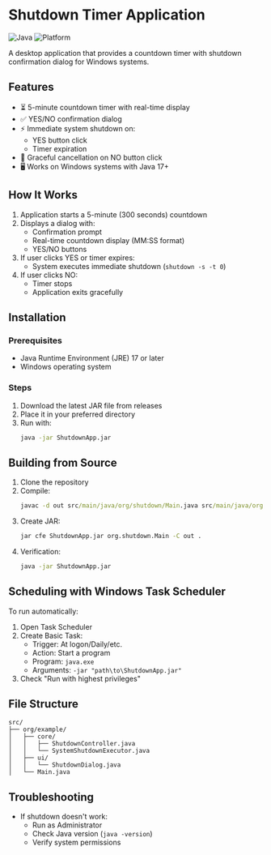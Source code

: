 # Shutdown Timer Application

![Java](https://img.shields.io/badge/Java-17%2B-blue)
![Platform](https://img.shields.io/badge/Platform-Windows-lightgrey)

A desktop application that provides a countdown timer with shutdown confirmation dialog for Windows systems.

## Features

- ⏳ 5-minute countdown timer with real-time display
- ✅ YES/NO confirmation dialog
- ⚡ Immediate system shutdown on:
  - YES button click
  - Timer expiration
- 🚫 Graceful cancellation on NO button click
- 🖥️ Works on Windows systems with Java 17+

## How It Works

1. Application starts a 5-minute (300 seconds) countdown
2. Displays a dialog with:
   - Confirmation prompt
   - Real-time countdown display (MM:SS format)
   - YES/NO buttons
3. If user clicks YES or timer expires:
   - System executes immediate shutdown (`shutdown -s -t 0`)
4. If user clicks NO:
   - Timer stops
   - Application exits gracefully

## Installation

### Prerequisites
- Java Runtime Environment (JRE) 17 or later
- Windows operating system

### Steps
1. Download the latest JAR file from releases
2. Place it in your preferred directory
3. Run with:
   ```cmd
   java -jar ShutdownApp.jar
   ```

## Building from Source

1. Clone the repository
2. Compile:
   ```cmd
   javac -d out src/main/java/org/shutdown/Main.java src/main/java/org/shutdown/core/*.java src/main/java/org/shutdown/ui/*.java
   ```
3. Create JAR:
   ```cmd
   jar cfe ShutdownApp.jar org.shutdown.Main -C out .
   ```
4. Verification:
   ```cmd
   java -jar ShutdownApp.jar
   ```
   

## Scheduling with Windows Task Scheduler

To run automatically:
1. Open Task Scheduler
2. Create Basic Task:
   - Trigger: At logon/Daily/etc.
   - Action: Start a program
   - Program: `java.exe`
   - Arguments: `-jar "path\to\ShutdownApp.jar"`
3. Check "Run with highest privileges"

## File Structure

```
src/
├── org/example/
│   ├── core/
│   │   ├── ShutdownController.java
│   │   └── SystemShutdownExecutor.java
│   ├── ui/
│   │   └── ShutdownDialog.java
│   └── Main.java
```

## Troubleshooting

- If shutdown doesn't work:
  - Run as Administrator
  - Check Java version (`java -version`)
  - Verify system permissions
